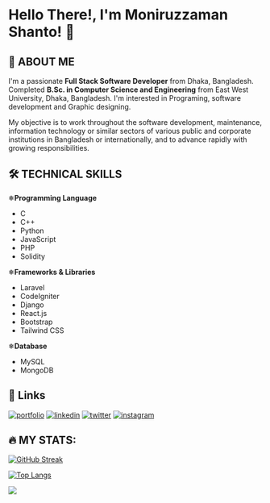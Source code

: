 # Hello There!, I'm Moniruzzaman Shanto! 👋

## 🚀 ABOUT ME
I'm a passionate **Full Stack Software Developer** from Dhaka, Bangladesh. Completed **B.Sc. in Computer Science and Engineering** from East West University, Dhaka, Bangladesh. I'm interested in Programing, software development and Graphic designing.

My objective is to work throughout the software development, maintenance, information technology or similar sectors of various public and corporate institutions in Bangladesh or internationally, and to advance rapidly with growing responsibilities.

## 🛠 TECHNICAL SKILLS
❄**Programming Language**
- C
- C++
- Python
- JavaScript
- PHP
- Solidity

❄**Frameworks & Libraries**
- Laravel
- CodeIgniter
- Django
- React.js
- Bootstrap
- Tailwind CSS

❄**Database**
 - MySQL
 - MongoDB
 
## 🔗 Links
[![portfolio](https://img.shields.io/badge/my_portfolio-blueviolet?style=for-the-badge&logo=ko-fi&logoColor=white)](https://mzshanto.epizy.com)
[![linkedin](https://img.shields.io/badge/linkedin-0A66C2?style=for-the-badge&logo=linkedin&logoColor=white)](https://www.linkedin.com/in/mzshanto1234)
[![twitter](https://img.shields.io/badge/twitter-1DA1F2?style=for-the-badge&logo=twitter&logoColor=white)](https://twitter.com/mzshanto)
[![instagram](https://img.shields.io/badge/Instagram-red?style=for-the-badge&logo=Instagram&logoColor=white)](https://www.instagram.com/shaantoo_/)

## &#128293; MY STATS:
[![GitHub Streak](http://github-readme-streak-stats.herokuapp.com?user=Shanto75&theme=dark&background=000000)](https://git.io/streak-stats)

[![Top Langs](https://github-readme-stats.vercel.app/api/top-langs/?username=Shanto75&layout=compact&theme=vision-friendly-dark)](https://github.com/anuraghazra/github-readme-stats)

[![](https://visitcount.itsvg.in/api?id=Shanto75&label=Profile%20Views&pretty=true)](https://visitcount.itsvg.in)
